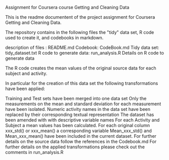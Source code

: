 Assignment for Coursera course Getting and Cleaning Data

This is the readme documentent of the project assignment for Coursera Getting and Cleaning Data.

The repository contains in the following files the "tidy" data set, R code used to create it, and codebooks in markdown.

description of files : README.md
Codebook: CodeBook.md
Tidy data set: tidy_dataset.txt
R code to generate data: run_analysis.R
Details on R code to generate data

The R code creates the mean values of the original source data for each subject and activity.

In particular for the creation of this data set the following transformations have been applied:

Training and Test sets have been merged into one data set
Only the measurements on the mean and standard deviation for each measurement have been isolated.
Numeric activity names in the data set have been replaced by their corresponding textual representation
The dataset has been amended with with descriptive variable names
For each Activity and Subject a mean values has been calculated. For each original column xxx_std() or xxx_mean() a corresponding variable Mean_xxx_std() and Mean_xxx_mean() have been included in the current dataset.
For further details on the source data follow the references in the Codebook.md For further details on the applied transformations please check out the comments in run_analysis.R
